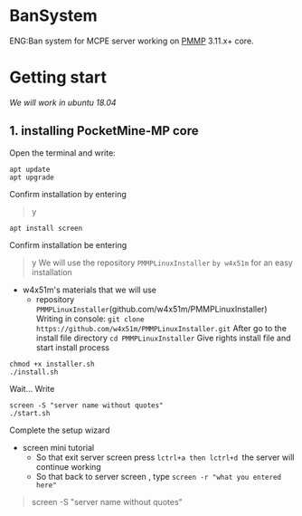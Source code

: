 # BanSystem
ENG:Ban system for MCPE server working on [PMMP](https://pmmp.readthedocs.io/en/rtfd/installation.html) 3.11.x+ core. 
# Getting start
_We will work in ubuntu 18.04_
## 1. installing PocketMine-MP core
Open the terminal and write:
```
apt update
apt upgrade
```
Confirm installation by entering
> y
```
apt install screen
```
Confirm installation be entering
> y
We will use the repository `PMMPLinuxInstaller` `by w4x51m` for an easy installation
- w4x51m's materials that we will use
    - repository `PMMPLinuxInstaller`(github.com/w4x51m/PMMPLinuxInstaller)
Writing in console:
`git clone https://github.com/w4x51m/PMMPLinuxInstaller.git`
After go to the install file directory
`cd PMMPLinuxInstaller`
Give rights install file and start install process
```
chmod +x installer.sh
./install.sh
```
Wait...
Write
```
screen -S "server name without quotes"
./start.sh
```
Complete the setup wizard
- screen mini tutorial
    - So that exit server screen press `lctrl+a then lctrl+d `the server will continue working
    - So that back to server screen , type `screen -r "what you entered here"`
> screen -S "server name without quotes"    
